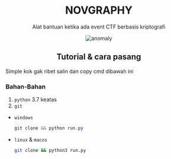 <center> 

# NOVGRAPHY
 Alat bantuan ketika ada event CTF berbasis kriptografi

![anomaly](https://wallpapercave.com/wp/MFppnmO.jpg)

</center>

<center>

## Tutorial & cara pasang

</center>

Simple kok gak ribet salin dan copy cmd dibawah ini

### Bahan-Bahan
1. `python` 3.7 keatas
2. `git`

- `windows`
  ```powershell
  git clone && python run.py
  ```
- `linux` & `macos`
  ```sh
  git clone && python3 run.py
  ```